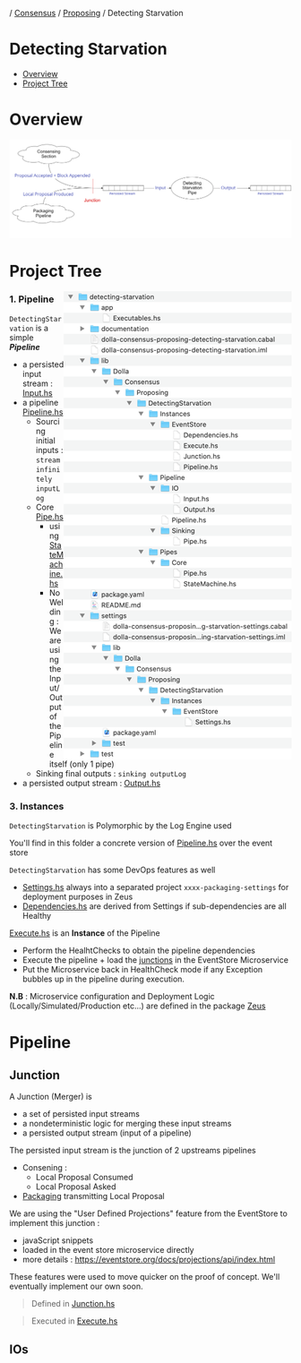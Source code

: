 / [Consensus](https://github.com/dolla-consortium/consensus) / [Proposing](https://github.com/dolla-consortium/consensus-proposing) / Detecting Starvation
# Detecting Starvation

- [Overview](#overview)
- [Project Tree](#project-tree)

# Overview

 ![overview](documentation/media/overview.png)

# Project Tree
<img align="right" src="documentation/media/project-tree.png"><div>
### 1. Pipeline

`DetectingStarvation` is a simple ***Pipeline***
- a persisted input stream : [Input.hs](lib/Dolla/Consensus/Proposing/DetectingStarvation/Pipeline/IO/Input.hs)
- a pipeline [Pipeline.hs](lib/Dolla/Consensus/Proposing/DetectingStarvation/Pipeline/Pipeline.hs)
  - Sourcing initial inputs : `stream infinitely inputLog`
  - Core [Pipe.hs](lib/Dolla/Consensus/Proposing/DetectingStarvation/Pipes/Core/Pipe.hs)
    - using [StateMachine.hs](lib/Dolla/Consensus/Proposing/DetectingStarvation/Pipes/Core/StateMachine.hs)
    - No Welding : We are using the Input/Output of the Pipeline itself (only 1 pipe)
  - Sinking final outputs : `sinking outputLog`
- a persisted output stream : [Output.hs](lib/Dolla/Consensus/Proposing/DetectingStarvation/Pipeline/IO/Output.hs)

### 3. Instances

`DetectingStarvation` is Polymorphic by the Log Engine used

You'll find in this folder a concrete version of [Pipeline.hs](lib/Dolla/Consensus/Proposing/DetectingStarvation/Instances/EventStore/Pipeline.hs) over the event store

`DetectingStarvation` has some DevOps features as well

- [Settings.hs](settings/lib/Dolla/Consensus/Proposing/DetectingStarvation/Instances/EventStore/Settings.hs)  always into a separated project `xxxx-packaging-settings` for deployment purposes in Zeus
- [Dependencies.hs](lib/Dolla/Consensus/Proposing/DetectingStarvation/Instances/EventStore/Dependencies.hs) are derived from Settings if sub-dependencies are all Healthy

[Execute.hs](lib/Dolla/Consensus/Proposing/DetectingStarvation/Instances/EventStore/Execute.hs) is an **Instance** of the Pipeline
- Perform the HealhtChecks to obtain the pipeline dependencies
- Execute the pipeline + load the [junctions](#junction) in the EventStore Microservice
- Put the Microservice back in HealthCheck mode if any Exception bubbles up in the pipeline during execution.

**N.B** : Microservice configuration and Deployment Logic (Locally/Simulated/Production etc...) are defined in the package [Zeus](../zeus/)

</div>

# Pipeline
## Junction

A Junction (Merger) is
   - a set of persisted input streams
   - a nondeterministic logic for merging these input streams
   - a persisted output stream (input of a pipeline)

The persisted input stream is the junction of 2 upstreams pipelines
- Consening :
  - Local Proposal Consumed
  - Local Proposal Asked
- [Packaging](../packaging/README.md) transmitting Local Proposal

We are using the "User Defined Projections" feature from the EventStore to implement this junction :
 - javaScript snippets
 - loaded in the event store microservice directly
 - more details : https://eventstore.org/docs/projections/api/index.html

These features were used to move quicker on the proof of concept. We'll eventually implement our own soon.

> Defined in [Junction.hs](lib/Dolla/Consensus/Proposing/Packaging/Instances/EventStore/Dolla/Junction.hs)

> Executed in [Execute.hs](lib/Dolla/Consensus/Proposing/Packaging/Instances/EventStore/Dolla/Execute.hs)

## IOs